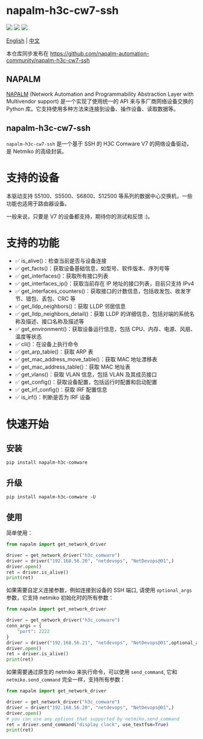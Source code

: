 # napalm-h3c-cw7-ssh

![](https://img.shields.io/pypi/v/napalm-h3c-comware?style=flat-square)
![](https://img.shields.io/pypi/pyversions/napalm-h3c-comware?style=flat-square)
![](https://img.shields.io/pypi/dm/napalm-h3c-comware?style=flat-square)

[English](README.md) | [中文](README_CN.md)

本仓库同步发布在 https://github.com/napalm-automation-community/napalm-h3c-cw7-ssh 

## NAPALM

[NAPALM](https://github.com/napalm-automation/napalm) (Network Automation and Programmability Abstraction Layer with Multivendor support) 是一个实现了使用统一的 API 来与多厂商网络设备交换的 Python 库。它支持使用多种方法来连接到设备、操作设备、读取数据等。


## napalm-h3c-cw7-ssh

`napalm-h3c-cw7-ssh` 是一个基于 SSH 的 H3C Comware V7 的网络设备驱动，是 Netmiko 的高级封装。

# 支持的设备

本驱动支持 S5100、S5500、S6800、S12500 等系列的数据中心交换机，一些功能也适用于路由器设备。

一般来说，只要是 V7 的设备都支持，期待你的测试和反馈 :)。


# 支持的功能

- :white_check_mark: is_alive()：检查当前是否与设备连接
- :white_check_mark: get_facts()：获取设备基础信息，如型号、软件版本、序列号等
- :white_check_mark: get_interfaces()：获取所有接口列表
- :white_check_mark: get_interfaces_ip()：获取当前存在 IP 地址的接口列表，目前只支持 IPv4
- :white_check_mark: get_interfaces_counters()：获取接口的计数信息，包括收发包、收发字节、错包、丢包、CRC 等
- :white_check_mark: get_lldp_neighbors()：获取 LLDP 邻居信息
- :white_check_mark: get_lldp_neighbors_detail()：获取 LLDP 的详细信息，包括对端的系统名称及描述、接口名称及描述等
- :white_check_mark: get_environment()：获取设备运行信息，包括 CPU、内存、电源、风扇、温度等状态
- :white_check_mark: cli()：在设备上执行命令
- :white_check_mark: get_arp_table()：获取 ARP 表
- :white_check_mark: get_mac_address_move_table()：获取 MAC 地址漂移表
- :white_check_mark: get_mac_address_table()：获取 MAC 地址表
- :white_check_mark: get_vlans()：获取 VLAN 信息，包括 VLAN 及其成员接口
- :white_check_mark: get_config()：获取设备配置，包括运行时配置和启动配置
- :white_check_mark: get_irf_config()：获取 IRF 配置信息
- :white_check_mark: is_irf()：判断是否为 IRF 设备


# 快速开始

## 安装

```shell
pip install napalm-h3c-comware
```

## 升级

```shell
pip install napalm-h3c-comware -U
```

## 使用

简单使用：

```python
from napalm import get_network_driver

driver = get_network_driver("h3c_comware")
driver = driver("192.168.56.20", "netdevops", "NetDevops@01",)
driver.open()
ret = driver.is_alive()
print(ret)
```

如果需要自定义连接参数，例如连接到设备的 SSH 端口, 请使用 `optional_args` 参数，它支持 netmiko 初始化时的所有参数：

```python
from napalm import get_network_driver

driver = get_network_driver("h3c_comware")
conn_args = {
    "port": 2222
}
driver = driver("192.168.56.21", "netdevops", "NetDevops@01",optional_args=conn_args)
driver.open()
ret = driver.is_alive()
print(ret)
```

如果需要通过原生的 netmiko 来执行命令，可以使用 `send_command`, 它和 `netmiko.send_command` 完全一样，支持所有参数：

```python
from napalm import get_network_driver

driver = get_network_driver("h3c_comware")
driver = driver("192.168.56.20", "netdevops", "NetDevops@01",)
driver.open()
# you can use any options that supported by netmiko.send_command
ret = driver.send_command("display clock", use_textfsm=True)
print(ret)
```